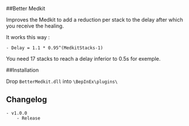 ##Better Medkit

Improves the Medkit to add a reduction per stack to the delay after which you receive the healing.

It works this way :

	- Delay = 1.1 * 0.95^(MedkitStacks-1)
	
You need 17 stacks to reach a delay inferior to 0.5s for exemple.
	
##Installation

Drop `BetterMedkit.dll` into `\BepInEx\plugins\`	

## Changelog
	- v1.0.0
		- Release